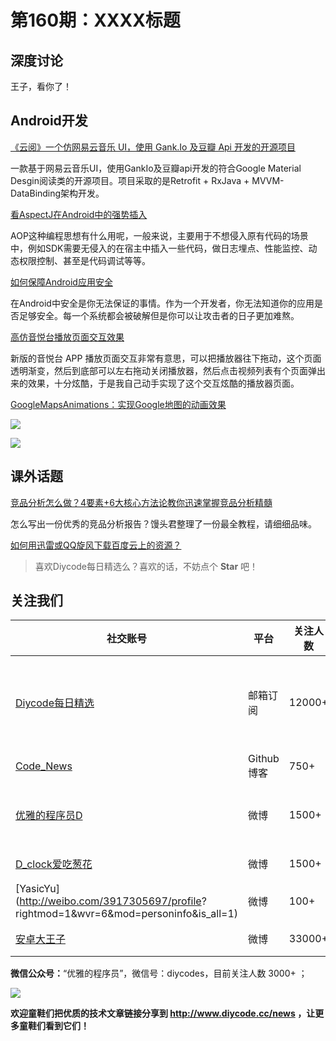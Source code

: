 # 第160期：XXXX标题

## 深度讨论

[]()

王子，看你了！

## Android开发

[《云阅》一个仿网易云音乐 UI，使用 Gank.Io 及豆瓣 Api 开发的开源项目](https://www.diycode.cc/topics/570)

一款基于网易云音乐UI，使用GankIo及豆瓣api开发的符合Google Material Desgin阅读类的开源项目。项目采取的是Retrofit + RxJava + MVVM-DataBinding架构开发。

[看AspectJ在Android中的强势插入](http://www.jianshu.com/p/5c9f1e8894ec)

AOP这种编程思想有什么用呢，一般来说，主要用于不想侵入原有代码的场景中，例如SDK需要无侵入的在宿主中插入一些代码，做日志埋点、性能监控、动态权限控制、甚至是代码调试等等。

[如何保障Android应用安全](http://www.jianshu.com/p/bcf11bf96c1f)

在Android中安全是你无法保证的事情。作为一个开发者，你无法知道你的应用是否足够安全。每一个系统都会被破解但是你可以让攻击者的日子更加难熬。

[高仿音悦台播放页面交互效果](http://www.jianshu.com/p/3cec604c6609)

新版的音悦台 APP 播放页面交互非常有意思，可以把播放器往下拖动，这个页面透明渐变，然后到底部可以左右拖动关闭播放器，然后点击视频列表有个页面弹出来的效果，十分炫酷，于是我自己动手实现了这个交互炫酷的播放器页面。

[GoogleMapsAnimations：实现Google地图的动画效果](https://github.com/aarsy/GoogleMapsAnimations)

![](https://github.com/aarsy/GoogleMapsAnimations/raw/master/gifs/Sample1.gif)

![](https://github.com/aarsy/GoogleMapsAnimations/raw/master/gifs/Sample4.gif)

## 课外话题

[竞品分析怎么做？4要素+6大核心方法论教你迅速掌握竞品分析精髓](http://mp.weixin.qq.com/s/SqXMpn4-jV3QyHSlQxLA0g)

怎么写出一份优秀的竞品分析报告？馒头君整理了一份最全教程，请细细品味。

[如何用迅雷或QQ旋风下载百度云上的资源？](https://www.zhihu.com/question/22085759)

> 喜欢Diycode每日精选么？喜欢的话，不妨点个 **Star** 吧！

## 关注我们

| 社交账号  |  平台  | 关注人数 | 说明 |
| -------- | -------- | -------- | -------- |
| [Diycode每日精选](http://list.qq.com/cgi-bin/qf_invite?id=d469993d2c888e971c0fbb2309c4d84256968386b126b967)|   邮箱订阅  | 12000+ | 每日分享一次Android、iOS、Swfit技术干货  |
| [Code_News](https://github.com/DiyCodes/code_news) |    Github博客  |750+ | 每日邮件推送列表  |
| [优雅的程序员D](http://weibo.com/u/5891258264) |   微博  | 1500+ | 官方微博，每日分享开源信息  |
| [D_clock爱吃葱花](http://weibo.com/u/2480694892)  |   微博  | 1500+ | 日报发起人  |
|[YasicYu](http://weibo.com/3917305697/profile? rightmod=1&wvr=6&mod=personinfo&is_all=1)  |   微博  | 100+ | 日报发起人  |
|[安卓大王子](http://weibo.com/apkbus/)   |   微博  | 33000+ | 日报发起人  |

**微信公众号：**“优雅的程序员”，微信号：diycodes，目前关注人数 3000+ ；

![](http://upload-images.jianshu.io/upload_images/1846413-b42abfa70f909099.jpg?imageMogr2/auto-orient/strip%7CimageView2/2/w/1240)

**欢迎童鞋们把优质的技术文章链接分享到 http://www.diycode.cc/news ，让更多童鞋们看到它们！**